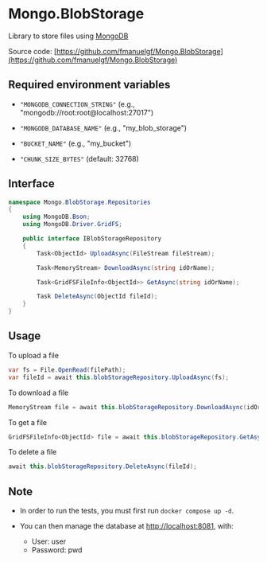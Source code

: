# Mongo.BlobStorage

Library to store files using [MongoDB](https://www.Mongo.com)

Source code: [https://github.com/fmanuelgf/Mongo.BlobStorage](https://github.com/fmanuelgf/Mongo.BlobStorage)

##  Required environment variables

- `"MONGODB_CONNECTION_STRING"` (e.g., "mongodb://root:root@localhost:27017")

- `"MONGODB_DATABASE_NAME"` (e.g., "my_blob_storage")

- `"BUCKET_NAME"` (e.g., "my_bucket")

- `"CHUNK_SIZE_BYTES"` (default: 32768)


## Interface

```C#
namespace Mongo.BlobStorage.Repositories
{
    using MongoDB.Bson;
    using MongoDB.Driver.GridFS;

    public interface IBlobStorageRepository
    {
        Task<ObjectId> UploadAsync(FileStream fileStream);

        Task<MemoryStream> DownloadAsync(string idOrName);

        Task<GridFSFileInfo<ObjectId>> GetAsync(string idOrName);

        Task DeleteAsync(ObjectId fileId);
    }
}
```

## Usage

To upload a file

```C#
var fs = File.OpenRead(filePath);
var fileId = await this.blobStorageRepository.UploadAsync(fs);
```

To download a file

```C#
MemoryStream file = await this.blobStorageRepository.DownloadAsync(idOrName);
```

To get a file

```C#
GridFSFileInfo<ObjectId> file = await this.blobStorageRepository.GetAsync(idOrName);
```

To delete a file

```C#
await this.blobStorageRepository.DeleteAsync(fileId);
````

## Note

- In order to run the tests, you must first run `docker compose up -d`.

- You can then manage the database at [http://localhost:8081](http://localhost:8081), with:
    - User: user
    - Password: pwd